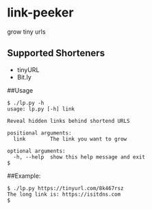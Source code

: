 # link-peeker
grow tiny urls

## Supported Shorteners
- tinyURL
- Bit.ly

##Usage
```
$ ./lp.py -h
usage: lp.py [-h] link

Reveal hidden links behind shortend URLS

positional arguments:
  link        The link you want to grow

optional arguments:
  -h, --help  show this help message and exit
$
```

##Example:
```
$ ./lp.py https://tinyurl.com/8k467rsz
The long link is: https://isitdns.com
$
```
